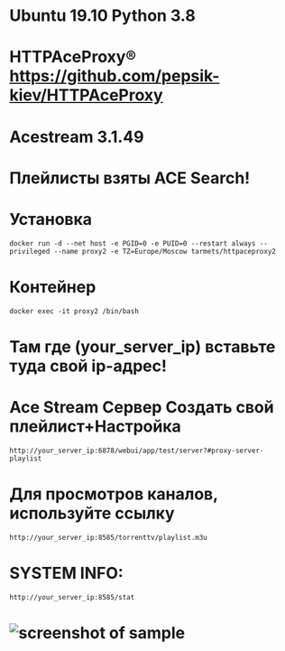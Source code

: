 # Ubuntu 19.10 Python 3.8
# HTTPAceProxy® https://github.com/pepsik-kiev/HTTPAceProxy
# Acestream 3.1.49

# Плейлисты взяты ACE Search!

# Установка

`docker run -d --net host -e PGID=0 -e PUID=0 --restart always --privileged --name proxy2 -e TZ=Europe/Moscow tarmets/httpaceproxy2`

# Контейнер
`docker exec -it proxy2 /bin/bash`

# Там где (your_server_ip) вставьте туда свой ip-адрес!

# Ace Stream Сервер Создать свой плейлист+Настройка
`http://your_server_ip:6878/webui/app/test/server?#proxy-server-playlist`

# Для просмотров каналов, используйте ссылку
`http://your_server_ip:8585/torrenttv/playlist.m3u`

# SYSTEM INFO:
`http://your_server_ip:8585/stat`

# ![screenshot of sample](https://i.ibb.co/B24647m/43434234.jpg)
